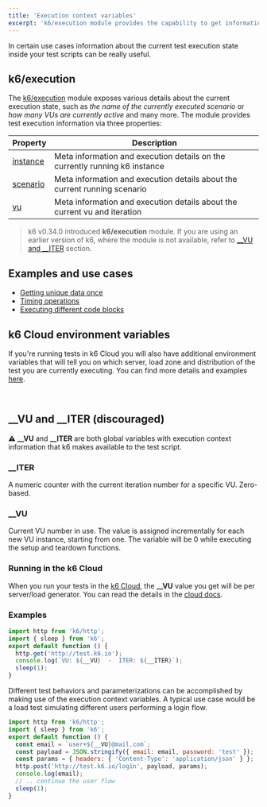 ```yaml
---
title: 'Execution context variables'
excerpt: 'k6/execution module provides the capability to get information about the current test execution state inside the test script'
---
```



In certain use cases information about the current test execution state inside your test scripts can be really useful.

## k6/execution

The [k6/execution](/javascript-api/k6-execution) module exposes various details about the current execution state, such as _the name of the currently executed scenario_ or _how many VUs are currently active_ and many more. The module provides test execution information via three properties:


| Property                                           | Description                                                                  |
| -------------------------------------------------- | ---------------------------------------------------------------------------- |
| [instance](/javascript-api/k6-execution/#instance) | Meta information and execution details on the currently running k6 instance  |
| [scenario](/javascript-api/k6-execution/#scenario) | Meta information and execution details about the current running scenario    |
| [vu](/javascript-api/k6-execution/#vu)             | Meta information and execution details about the current vu and iteration    |

> k6 v0.34.0 introduced **k6/execution** module. 
> If you are using an earlier version of k6, where the module is not available,
> refer to [\_\_VU and \_\_ITER](/using-k6/execution-context-variables/#__vu-and-__iter-discouraged) section.

## Examples and use cases

- [Getting unique data once](/examples/data-parameterization#retrieving-unique-data)
- [Timing operations](/javascript-api/k6-execution/#timing-operations)
- [Executing different code blocks](/javascript-api/k6-execution/#script-naming)

## k6 Cloud environment variables

If you're running tests in k6 Cloud you will also have additional environment variables that will tell you on which server, load zone and distribution of the test you are currently executing.
You can find more details and examples [here](/cloud/creating-and-running-a-test/cloud-tests-from-the-cli/#cloud-environment-variables).

<br />
<Collapsible title="__VU and __ITER (discouraged)">

## \_\_VU and \_\_ITER (discouraged)
⚠️  **\_\_VU** and **\_\_ITER** are both global variables with execution context information that k6 makes available to the test script.

### \_\_ITER

A numeric counter with the current iteration number for a specific VU. Zero-based.

### \_\_VU

Current VU number in use. The value is assigned incrementally for each new VU instance, starting from one. The variable will be 0 while executing the setup and teardown functions.

### Running in the k6 Cloud

When you run your tests in the [k6 Cloud](/cloud), the **\_\_VU** value you get will be per server/load generator. You can read the details in the [cloud docs](/cloud/cloud-faq/general-questions/#how-many-vus-can-be-run-from-the-same-dedicated-ip).

### Examples

<CodeGroup labels={[]} lineNumbers={[true]}>

```javascript
import http from 'k6/http';
import { sleep } from 'k6';
export default function () {
  http.get('http://test.k6.io');
  console.log(`VU: ${__VU}  -  ITER: ${__ITER}`);
  sleep(1);
}
```

</CodeGroup>

Different test behaviors and parameterizations can be accomplished by making use of the
execution context variables. A typical use case would be a load test simulating different users
performing a login flow.

<CodeGroup labels={[]} lineNumbers={[true]}>

```javascript
import http from 'k6/http';
import { sleep } from 'k6';
export default function () {
  const email = `user+${__VU}@mail.com`;
  const payload = JSON.stringify({ email: email, password: 'test' });
  const params = { headers: { 'Content-Type': 'application/json' } };
  http.post('http://test.k6.io/login', payload, params);
  console.log(email);
  // .. continue the user flow
  sleep(1);
}
```
</CodeGroup>

</Collapsible>
